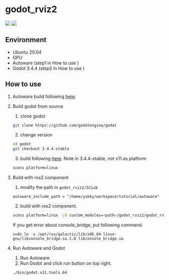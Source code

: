 # godot_rviz2
[![](http://img.youtube.com/vi/7udy3QDXQBk/0.jpg)](https://www.youtube.com/watch?v=7udy3QDXQBk)
[![](http://img.youtube.com/vi/r8NtqiF3JNg/0.jpg)](https://www.youtube.com/watch?v=r8NtqiF3JNg)

## Environment
- Ubuntu 20.04
- GPU 
- Autoware (step1 in How to use )
- Godot 3.4.4 (step2 in How to use )

## How to use
1. Autoware build following [here](https://autowarefoundation.github.io/autoware-documentation/main/installation/autoware/source-installation/).

2. Build godot from source
   1. clone godot
   ```bash
   git clone https://github.com/godotengine/godot
   ```

   2. change version
   ```bash
   cd godot
   git checkout 3.4.4-stable
   ```

   3. build following [here](https://docs.godotengine.org/en/stable/development/compiling/compiling_for_x11.html). Note in 3.4.4-stable, not x11 as platform
   ```bash
   scons platform=linux 
    ```

3. Build with ros2 component
   1. modify the path in `godot_rviz2/SCsub`
   ```
   autoware_include_path = "/home/yukky/workspace/tutorial/autoware"

   ```

   2. build with ros2 component. 
   ```bash
   scons platform=linux -j8 custom_modules=<path>/godot_rviz2/godot_rviz2
   ```
   If you get error about console_bridge, put following command.
   ```
   sudo ln -s /opt/ros/galactic/lib/x86_64-linux-gnu/libconsole_bridge.so.1.0 libconsole_bridge.so
   ```

4. Run Autoware and Godot
   1. Run Autoware
   2. Run Godot and click run button on top right.
    ```
    ./bin/godot.x11.tools.64
    ```
